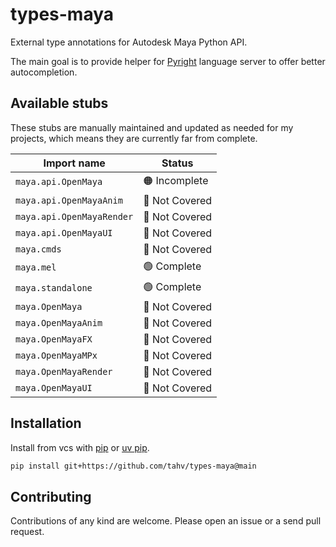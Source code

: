 # types-maya

External type annotations for Autodesk Maya Python API.

The main goal is to provide helper for [Pyright](https://github.com/microsoft/pyright)
language server to offer better autocompletion.

## Available stubs

These stubs are manually maintained and updated as needed for my projects,
which means they are currently far from complete.

| Import name               | Status         |
|---------------------------|----------------|
| `maya.api.OpenMaya`       | 🟠 Incomplete  |
| `maya.api.OpenMayaAnim`   | 🔴 Not Covered |
| `maya.api.OpenMayaRender` | 🔴 Not Covered |
| `maya.api.OpenMayaUI`     | 🔴 Not Covered |
| `maya.cmds`               | 🔴 Not Covered |
| `maya.mel`                | 🟢 Complete    |
| `maya.standalone`         | 🟢 Complete    |
| `maya.OpenMaya`           | 🔴 Not Covered |
| `maya.OpenMayaAnim`       | 🔴 Not Covered |
| `maya.OpenMayaFX`         | 🔴 Not Covered |
| `maya.OpenMayaMPx`        | 🔴 Not Covered |
| `maya.OpenMayaRender`     | 🔴 Not Covered |
| `maya.OpenMayaUI`         | 🔴 Not Covered |

## Installation

<!--
`types-maya` is current not available on PyPI.
Although the package [is listed on PyPI](https://pypi.org/project/types-maya/)
it is empty and only serves to reserve the name.
-->

Install from vcs with [pip](https://pip.pypa.io/en/stable/topics/vcs-support/#git)
or [uv pip](https://docs.astral.sh/uv/pip/packages/#installing-a-package).

```bash
pip install git+https://github.com/tahv/types-maya@main
```

## Contributing

Contributions of any kind are welcome.
Please open an issue or a send pull request.
